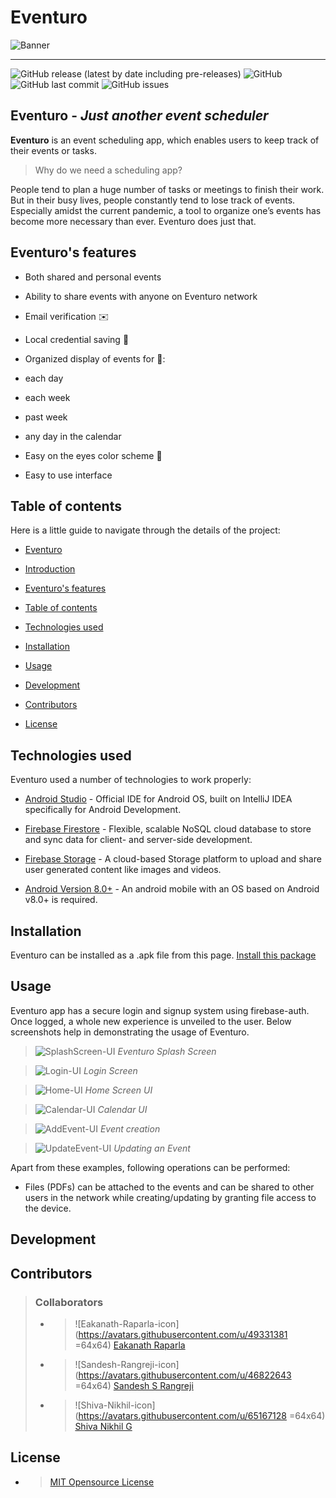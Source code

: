 
# Eventuro

![Banner](https://raw.githubusercontent.com/SandeshRangreji/Eventuro/master/UI-Screenshots/Eventuro-gitHub.png)

****

![GitHub release (latest by date including pre-releases)](https://img.shields.io/github/v/release/SandeshRangreji/Eventuro?include_prereleases) ![GitHub](https://img.shields.io/github/license/SandeshRangreji/Eventuro) ![GitHub last commit](https://img.shields.io/github/last-commit/SandeshRangreji/Eventuro) ![GitHub issues](https://img.shields.io/github/issues-raw/SandeshRangreji/Eventuro)

## **Eventuro** - _Just another event scheduler_

**Eventuro** is an event scheduling app, which enables users to keep track of their events or tasks.

> Why do we need a scheduling app?

People tend to plan a huge number of tasks or meetings to finish their work. But in their busy lives, people constantly tend to lose track of events. Especially amidst the current pandemic, a tool to organize one’s events has become more necessary than ever. Eventuro does just that.

## Eventuro's features

- Both shared and personal events

- Ability to share events with anyone on Eventuro network

- Email verification ✉️

- Local credential saving 🔐

- Organized display of events for 📆:

- each day

- each week

- past week

- any day in the calendar

- Easy on the eyes color scheme 🎨

- Easy to use interface

## Table of contents

Here is a little guide to navigate through the details of the project:

- [Eventuro](#eventuro)

- [Introduction](#eventuro---just-another-event-scheduler)

- [Eventuro's features](#eventuros-features)

- [Table of contents](#table-of-contents)

- [Technologies used](#technologies-used)

- [Installation](#installation)

- [Usage](#usage)

- [Development](#development)

- [Contributors](#contributors)

- [License](#license)

## Technologies used

Eventuro used a number of technologies to work properly:

- [Android Studio](https://developer.android.com/studio) - Official IDE for Android OS, built on IntelliJ IDEA specifically for Android Development.

- [Firebase Firestore](https://firebase.google.com/docs/firestore) - Flexible, scalable NoSQL cloud database to store and sync data for client- and server-side development.

- [Firebase Storage](https://firebase.google.com/docs/storage/android/) - A cloud-based Storage platform to upload and share user generated content like images and videos.

- [Android Version 8.0+](https://support.google.com/android/answer/7680439) - An android mobile with an OS based on Android v8.0+ is required.

## Installation

Eventuro can be installed as a .apk file from this page.
[Install this package](https://github.com/SandeshRangreji/Eventuro/releases/)

## Usage

Eventuro app has a secure login and signup system using firebase-auth. Once logged, a whole new experience is unveiled to the user. Below screenshots help in demonstrating the usage of Eventuro.
>![SplashScreen-UI](https://raw.githubusercontent.com/SandeshRangreji/Eventuro/master/UI-Screenshots/SplashScreen-UI.png)
*Eventuro Splash Screen*

>![Login-UI](https://raw.githubusercontent.com/SandeshRangreji/Eventuro/master/UI-Screenshots/Login-UI.png)
*Login Screen*

>![Home-UI](https://raw.githubusercontent.com/SandeshRangreji/Eventuro/master/UI-Screenshots/Home-UI.png)
*Home Screen UI*

>![Calendar-UI](https://raw.githubusercontent.com/SandeshRangreji/Eventuro/master/UI-Screenshots/Calendar-UI.png)
*Calendar UI*

>![AddEvent-UI](https://raw.githubusercontent.com/SandeshRangreji/Eventuro/master/UI-Screenshots/AddEvent-UI.png)
*Event creation*

>![UpdateEvent-UI](https://raw.githubusercontent.com/SandeshRangreji/Eventuro/master/UI-Screenshots/UpdateEvent-UI.png)
*Updating an Event*

Apart from these examples, following operations can be performed:

- Files (PDFs) can be attached to the events and can be shared to other users in the network while creating/updating by granting file access to the device.

## Development

## Contributors

  > ### Collaborators
  >
  >- > ![Eakanath-Raparla-icon](https://avatars.githubusercontent.com/u/49331381 =64x64)
  > [Eakanath Raparla](https://github.com/Eakanath1)
  > - >![Sandesh-Rangreji-icon](https://avatars.githubusercontent.com/u/46822643 =64x64)
  >  [Sandesh S Rangreji](https://github.com/SandeshRangreji)
  > - >![Shiva-Nikhil-icon](https://avatars.githubusercontent.com/u/65167128 =64x64)
  > [Shiva Nikhil G](https://github.com/ShivaNikhil10)

## License

- >[MIT Opensource License](https://opensource.org/licenses/MIT)
